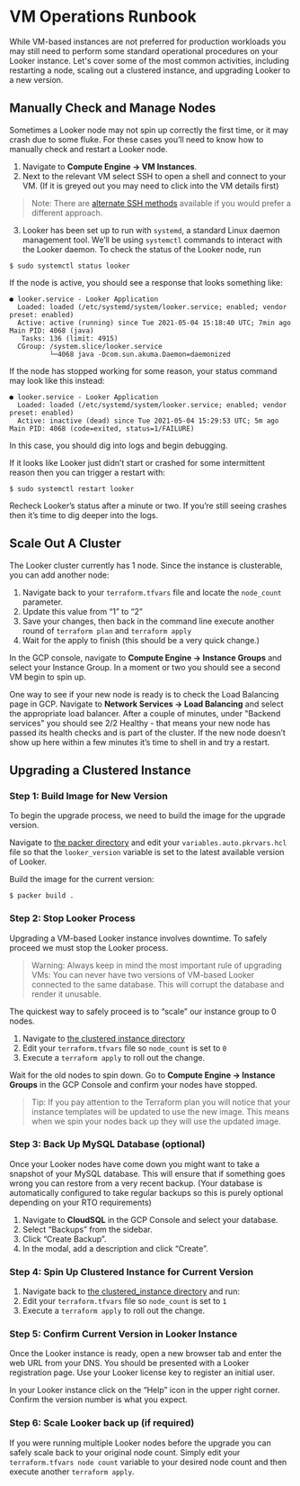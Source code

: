# VM Operations Runbook

While VM-based instances are not preferred for production workloads you may still need to perform some standard operational procedures on your Looker instance. Let's cover some of the most common activities, including restarting a node, scaling out a clustered instance, and upgrading Looker to a new version.

## Manually Check and Manage Nodes

Sometimes a Looker node may not spin up correctly the first time, or it may crash due to some fluke. For these cases you’ll need to know how to manually check and restart a Looker node.
1. Navigate to **Compute Engine -> VM Instances**.
2. Next to the relevant VM select SSH to open a shell and connect to your VM. (If it is greyed out you may need to click into the VM details first)
> Note: There are [alternate SSH methods](https://cloud.google.com/compute/docs/instances/connecting-to-instance#connect_to_vms) available if you would prefer a different approach.

3. Looker has been set up to run with `systemd`, a standard Linux daemon management tool. We’ll be using `systemctl` commands to interact with the Looker daemon. To check the status of the Looker node, run

```
$ sudo systemctl status looker
```

If the node is active, you should see a response that looks something like:

```
● looker.service - Looker Application
  Loaded: loaded (/etc/systemd/system/looker.service; enabled; vendor preset: enabled)
  Active: active (running) since Tue 2021-05-04 15:18:40 UTC; 7min ago
Main PID: 4068 (java)
   Tasks: 136 (limit: 4915)
  CGroup: /system.slice/looker.service
          └─4068 java -Dcom.sun.akuma.Daemon=daemonized
```

If the node has stopped working for some reason, your status command may look like this instead:

```
● looker.service - Looker Application
  Loaded: loaded (/etc/systemd/system/looker.service; enabled; vendor preset: enabled)
  Active: inactive (dead) since Tue 2021-05-04 15:29:53 UTC; 5m ago
Main PID: 4068 (code=exited, status=1/FAILURE)
```

In this case, you should dig into logs and begin debugging.

If it looks like Looker just didn’t start or crashed for some intermittent reason then you can trigger a restart with:

```
$ sudo systemctl restart looker
```

Recheck  Looker’s status after a minute or two. If you’re still seeing crashes then it’s time to dig deeper into the logs.

## Scale Out A Cluster

The Looker cluster currently has 1 node. Since the instance is clusterable, you can add another node:
1. Navigate back to your `terraform.tfvars` file and locate the `node_count` parameter.
2. Update this value from “1” to “2”
3. Save your changes, then back in the command line execute another round of `terraform plan`  and `terraform apply`
4. Wait for the apply to finish (this should be a very quick change.)

In the GCP console, navigate to **Compute Engine -> Instance Groups** and select your Instance Group. In a moment or two you should see a second VM begin to spin up.

One way to see if your new node is ready is to check the Load Balancing page in GCP. Navigate to **Network Services -> Load Balancing** and select the appropriate load balancer. After a couple of minutes, under "Backend services" you should see 2/2 Healthy - that means your new node has passed its health checks and is part of the cluster. If the new node doesn’t show up here within a few minutes it’s time to shell in and try a restart.

## Upgrading a Clustered Instance

### Step 1: Build Image for New Version

To begin the upgrade process, we need to build the image for the upgrade version.

Navigate to [the packer directory](/builders/packer) and edit your `variables.auto.pkrvars.hcl` file so that the `looker_version` variable is set to the latest available version of Looker.

Build the image for the current version:

```
$ packer build .
```

### Step 2: Stop Looker Process

Upgrading a VM-based Looker instance involves downtime. To safely proceed we must stop the Looker process.

> Warning: Always keep in mind the most important rule of upgrading VMs: You can never have two versions of VM-based Looker connected to the same database. This will corrupt the database and render it unusable.

The quickest way to safely proceed is to “scale” our instance group to 0 nodes.

1. Navigate to [the clustered instance directory](/terraform/looker_clustered_instance)
2. Edit your `terraform.tfvars` file so `node_count` is set to `0`
3. Execute a `terraform apply` to roll out the change.

Wait for the old nodes to spin down. Go to **Compute Engine -> Instance Groups** in the GCP Console and confirm your nodes have stopped.

> Tip: If you pay attention to the Terraform plan you will notice that your instance templates will be updated to use the new image. This means when we spin your nodes back up they will use the updated image.

### Step 3: Back Up MySQL Database (optional)

Once your Looker nodes have come down you might want to take a snapshot of your MySQL database. This will ensure that if something goes wrong you can restore from a very recent backup. (Your database is automatically configured to take regular backups so this is purely optional depending on your RTO requirements)
1. Navigate to **CloudSQL** in the GCP Console and select your database.
2. Select “Backups” from the sidebar.
3. Click “Create Backup”.
4. In the modal, add a description and click “Create”.

### Step 4: Spin Up Clustered Instance for Current Version

1. Navigate back to [the clustered_instance directory](/terraform/looker_clustered_instance) and run:
2. Edit your `terraform.tfvars` file so `node_count` is set to `1`
3. Execute a `terraform apply` to roll out the change.

### Step 5: Confirm Current Version in Looker Instance
Once the Looker instance is ready, open a new browser tab and enter the web URL from your DNS. You should be presented with a Looker registration page. Use your Looker license key to register an initial user.

In your Looker instance click on the “Help” icon in the upper right corner. Confirm the version number is what you expect.

### Step 6: Scale Looker back up (if required)

If you were running multiple Looker nodes before the upgrade you can safely scale back to your original node count. Simply edit your `terraform.tfvars node count` variable to your desired node count and then execute another `terraform apply`.
